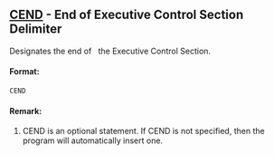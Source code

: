 ## [CEND](https://help.hexagonmi.com/bundle/MSC_Nastran_2022.4/page/Nastran_Combined_Book/qrg/executive/TOC.CEND.xhtml) - End of Executive Control Section Delimiter

Designates the end of   the Executive Control Section.

#### Format:

```nastran
CEND
```

#### Remark:

1. CEND is an optional statement. If CEND is not specified, then the program will automatically insert one.
